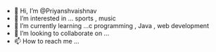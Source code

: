 - 👋 Hi, I’m @Priyanshvaishnav
- 👀 I’m interested in ... sports , music 
- 🌱 I’m currently learning ...c programming , Java , web development
- 💞️ I’m looking to collaborate on ...
- 📫 How to reach me ...

<!---
Priyanshvaishnav/Priyanshvaishnav is a ✨ special ✨ repository because its `README.md` (this file) appears on your GitHub profile.
You can click the Preview link to take a look at your changes.
--->
